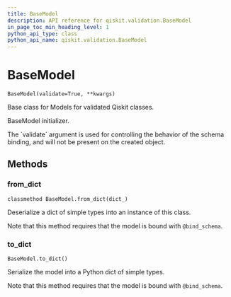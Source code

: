 ```yaml
---
title: BaseModel
description: API reference for qiskit.validation.BaseModel
in_page_toc_min_heading_level: 1
python_api_type: class
python_api_name: qiskit.validation.BaseModel
---
```


# BaseModel

<span id="qiskit.validation.BaseModel" />

`BaseModel(validate=True, **kwargs)`

Base class for Models for validated Qiskit classes.

BaseModel initializer.

<Admonition title="Note" type="note">
  The `validate` argument is used for controlling the behavior of the schema binding, and will not be present on the created object.
</Admonition>

## Methods

### from\_dict

<span id="qiskit.validation.BaseModel.from_dict" />

`classmethod BaseModel.from_dict(dict_)`

Deserialize a dict of simple types into an instance of this class.

Note that this method requires that the model is bound with `@bind_schema`.

### to\_dict

<span id="qiskit.validation.BaseModel.to_dict" />

`BaseModel.to_dict()`

Serialize the model into a Python dict of simple types.

Note that this method requires that the model is bound with `@bind_schema`.

